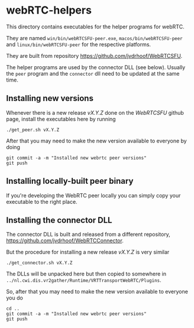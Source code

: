 # webRTC-helpers

This directory contains executables for the helper programs for webRTC.

They are named `win/bin/webRTCSFU-peer.exe`,  `macos/bin/webRTCSFU-peer` and `linux/bin/webRTCSFU-peer` for the respective platforms.

They are built from repository <https://github.com/jvdrhoof/WebRTCSFU>.

The helper programs are used by the connector DLL (see below). Usually the `peer` program and the `connector` dll need to be updated at the same time.

## Installing new versions

Whenever there is a new release _vX.Y.Z_ done on the _WebRTCSFU_ github page, install the executables here by running

```
./get_peer.sh vX.Y.Z
```

After that you may need to make the new version available to everyone by doing

```
git commit -a -m "Installed new webrtc peer versions"
git push
```

## Installing locally-built peer binary

If you're developing the WebRTC peer locally you can simply copy your executable to the right place.

## Installing the connector DLL

The connector DLL is built and released from a different repository, <https://github.com/jvdrhoof/WebRTCConnector>.

But the procedure for installing a new release _vX.Y.Z_ is very similar

```
./get_connector.sh vX.Y.Z
```

The DLLs will be unpacked here but then copied to somewhere in `../nl.cwi.dis.vr2gather/Runtime/VRTTransportWebRTC/Plugins`.

So, after that you may need to make the new version available to everyone you do

```
cd ..
git commit -a -m "Installed new webrtc peer versions"
git push
```



